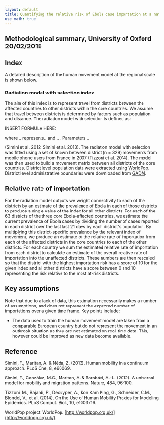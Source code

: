 ```yaml
---
layout: default
title: Quantifying the relative risk of Ebola case importation at a national level - version 2
use_math: true
---
```

## Methodological summary, University of Oxford 20/02/2015

## Index

A detailed description of the human movement model at the regional scale is shown below.

### Radiation model with selection index 

The aim of this index is to represent travel from districts between the affected countries to other districts within the core countries. We assume that travel between districts is determined by factors such as population and distance. The radiation model with selection is defined as: 

INSERT FORMULA HERE:

where .. represents.. and .. . Parameters .. 

(Simini et al. 2012, Simini et al. 2013). The radiation model with selection was fitted using a set of known between district (n = 329) movements from mobile phone users from France in 2007 (Tizzoni et al. 2014). The model was then used to build a movement matrix between all districts of the core countries. District level population data were extracted using [WorldPop](http://www.worldpop.org/). District level administrative boundaries were downloaded from [GADM](http://www.gadm.org/).   


## Relative rate of importation

For the radiation model outputs we weight connectivity to each of the districts by an estimate of the prevalence of Ebola in each of those districts to produce a single value of the index for all other districts.
For each of the 63 districts of the three core Ebola-affected countries, we estimate the current prevalence of Ebola cases by dividing the number of cases reported in each district over the last last 21 days by each district's population. By multiplying this district-specific prevalence by the relevant index of movement, we produce an estimate of the relative rate of importation from each of the affected districts in the core countries to each of the other districts. For each country we sum the estimated relative rate of importation from each district to calculate an estimate of the overall relative rate of importation into the unaffected districts. These numbers are then rescaled so that the district with the highest importation risk has a score of 10 for the given index and all other districts have a score between 0 and 10 representing the risk relative to the most at-risk districts.


## Key assumptions

Note that due to a lack of data, this estimation necessarily makes a number of assumptions, and does not represent the _expected_ number of importations over a given time frame. Key points include:

* The data used to train the human movement model are taken from a comparable European country but do not represent the movement in an outbreak situation as they are not estimated on real-time data. This, however could be improved as new data become available. 


## Reference
Simini, F., Maritan, A. & Néda, Z. (2013). Human mobility in a continuum approach. PLoS One, 8, e60069.

Simini, F., González, M.C., Maritan, A. & Barabási, A.-L. (2012). A universal model for mobility and migration patterns. Nature, 484, 96-100.

Tizzoni, M., Bajardi, P., Decuyper, A., Kon Kam King, G., Schneider, C.M., Blondel, V., et al. (2014). On the Use of Human Mobility Proxies for Modeling Epidemics. PLoS Comput. Biol., 10, e1003716.

WorldPop project. WorldPop. [http://worldpop.org.uk/](http://worldpop.org.uk/).
